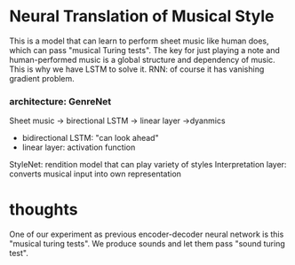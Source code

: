 # Neural Translation of Musical Style
This is a model that can learn to perform sheet music like human does, which can pass "musical Turing tests". The key for just playing a note and human-performed music is a global structure and dependency of music. 
This is why we have LSTM to solve it. RNN: of course it has vanishing gradient problem. 


### architecture: GenreNet
Sheet music -> birectional LSTM -> linear layer ->dyanmics 
* bidirectional LSTM: "can look ahead" 
* linear layer: activation function 

StyleNet: rendition model that can play variety of styles 
    Interpretation layer: converts musical input into own representation
    
# thoughts 
One of our experiment as previous encoder-decoder neural network is this "musical turing tests". We produce sounds and let them pass "sound turing test". 